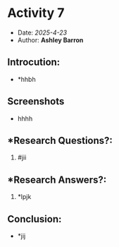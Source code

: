 # Activity 7

- Date: *2025-4-23*
- Author: **Ashley Barron**

## Introcution:
- *hhbh


## Screenshots

- hhhh


## *Research Questions?:
1. #jii

## *Research Answers?:
1. *lpjk


## Conclusion:
- *jij

